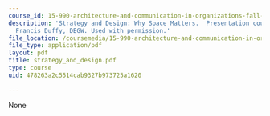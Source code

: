 ```yaml
---
course_id: 15-990-architecture-and-communication-in-organizations-fall-2003
description: 'Strategy and Design: Why Space Matters.  Presentation courtesy of Dr.
  Francis Duffy, DEGW. Used with permission.'
file_location: /coursemedia/15-990-architecture-and-communication-in-organizations-fall-2003/478263a2c5514cab9327b973725a1620_strategy_and_design.pdf
file_type: application/pdf
layout: pdf
title: strategy_and_design.pdf
type: course
uid: 478263a2c5514cab9327b973725a1620

---
```

None